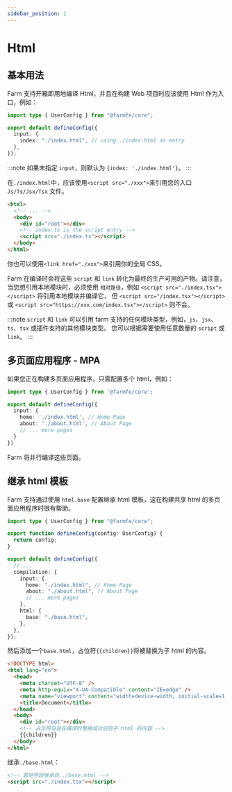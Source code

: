 ```yaml
---
sidebar_position: 1
---
```


# Html

## 基本用法

Farm 支持开箱即用地编译 Html，并且在构建 Web 项目时应该使用 Html 作为入口，例如：

```ts title="farm.config.ts"
import type { UserConfig } from "@farmfe/core";

export default defineConfig({
  input: {
    index: "./index.html", // using ./index.html as entry
  },
});
```

:::note
如果未指定 `input`，则默认为 `{index: './index.html'}`。
:::

在`./index.html`中，应该使用`<script src="./xxx">`来引用您的入口 `Js/Ts/Jsx/Tsx` 文件。

```html title="./index.html"
<html>
  <!-- ... -->
  <body>
    <div id="root"></div>
    <!-- index.ts is the script entry -->
    <script src="./index.ts"></script>
  </body>
</html>
```

你也可以使用`<link href="./xxx">`来引用你的全局 CSS。

Farm 在编译时会将这些 `script` 和 `link` 转化为最终的生产可用的产物。请注意，当您想引用本地模块时，必须使用 `相对路径`，例如 `<script src="./index.tsx"></script>` 将引用本地模块并编译它， 但 `<script src="/index.tsx"></script>` 或 `<script src="https://xxx.com/index.tsx"></script>` 则不会。

:::note
`script` 和 `link` 可以引用 farm 支持的任何模块类型，例如，`js`、`jsx`、`ts`、`tsx` 或插件支持的其他模块类型。 您可以根据需要使用任意数量的 `script` 或 `link`。
:::

## 多页面应用程序 - MPA

如果您正在构建多页面应用程序，只需配置多个 html，例如：

```ts title="farm.config.ts"
import type { UserConfig } from '@farmfe/core';

export default defineConfig({
  input: {
    home: './index.html', // Home Page
    about: './about.html', // About Page
    // ... more pages
  }
})
```

Farm 将并行编译这些页面。

## 继承 html 模板

Farm 支持通过使用 `html.base` 配置继承 html 模板，这在构建共享 html 的多页面应用程序时很有帮助。

```ts title="farm.config.ts"
import type { UserConfig } from "@farmfe/core";

export function defineConfig(config: UserConfig) {
  return config;
}

export default defineConfig({
  // ...
  compilation: {
    input: {
      home: "./index.html", // Home Page
      about: "./about.html", // About Page
      // ... more pages
    },
    html: {
      base: "./base.html",
    },
  },
});
```

然后添加一个`base.html`，占位符`{{children}}`将被替换为子 html 的内容。

```html title="./base.html"
<!DOCTYPE html>
<html lang="en">
  <head>
    <meta charset="UTF-8" />
    <meta http-equiv="X-UA-Compatible" content="IE=edge" />
    <meta name="viewport" content="width=device-width, initial-scale=1.0" />
    <title>Document</title>
  </head>
  <body>
    <div id="root"></div>
    <!-- 占位符将会在编译时替换成对应的子 html 的内容 -->
    {{children}}
  </body>
</html>
```

继承`./base.html`：

```html title="./src/home.html"
<!-- 其他字段继承自../base.html -->
<script src="./index.tsx"></script>
```
